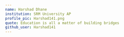 ```yaml
---
name: Harshad Dhane
institution: SRM University AP
profile_pic: Harshad141.png
quote: Education is all a matter of building bridges
github_user: Harshad141
---
```

